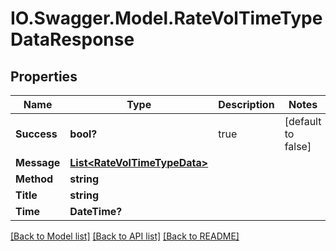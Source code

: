 # IO.Swagger.Model.RateVolTimeTypeDataResponse
## Properties

Name | Type | Description | Notes
------------ | ------------- | ------------- | -------------
**Success** | **bool?** | true | [default to false]
**Message** | [**List&lt;RateVolTimeTypeData&gt;**](RateVolTimeTypeData.md) |  | 
**Method** | **string** |  | 
**Title** | **string** |  | 
**Time** | **DateTime?** |  | 

[[Back to Model list]](../README.md#documentation-for-models) [[Back to API list]](../README.md#documentation-for-api-endpoints) [[Back to README]](../README.md)

